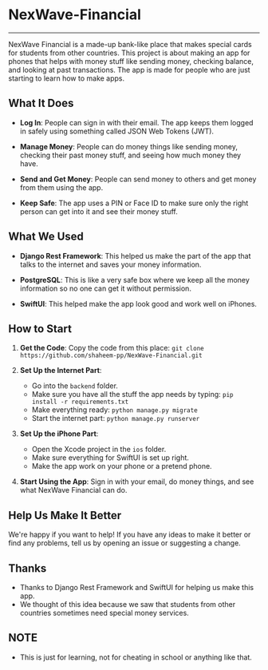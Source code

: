 # NexWave-Financial

------

NexWave Financial is a made-up bank-like place that makes special cards for students from other countries. This project is about making an app for phones that helps with money stuff like sending money, checking balance, and looking at past transactions. The app is made for people who are just starting to learn how to make apps.

## What It Does

- **Log In**: People can sign in with their email. The app keeps them logged in safely using something called JSON Web Tokens (JWT).

- **Manage Money**: People can do money things like sending money, checking their past money stuff, and seeing how much money they have.

- **Send and Get Money**: People can send money to others and get money from them using the app.

- **Keep Safe**: The app uses a PIN or Face ID to make sure only the right person can get into it and see their money stuff.

## What We Used

- **Django Rest Framework**: This helped us make the part of the app that talks to the internet and saves your money information.

- **PostgreSQL**: This is like a very safe box where we keep all the money information so no one can get it without permission.

- **SwiftUI**: This helped make the app look good and work well on iPhones.

## How to Start

1. **Get the Code**: Copy the code from this place: `git clone https://github.com/shaheem-pp/NexWave-Financial.git`

2. **Set Up the Internet Part**:
   - Go into the `backend` folder.
   - Make sure you have all the stuff the app needs by typing: `pip install -r requirements.txt`
   - Make everything ready: `python manage.py migrate`
   - Start the internet part: `python manage.py runserver`

3. **Set Up the iPhone Part**:
   - Open the Xcode project in the `ios` folder.
   - Make sure everything for SwiftUI is set up right.
   - Make the app work on your phone or a pretend phone.

4. **Start Using the App**: Sign in with your email, do money things, and see what NexWave Financial can do.

## Help Us Make It Better

We're happy if you want to help! If you have any ideas to make it better or find any problems, tell us by opening an issue or suggesting a change.

## Thanks

- Thanks to Django Rest Framework and SwiftUI for helping us make this app.
- We thought of this idea because we saw that students from other countries sometimes need special money services.

## NOTE

- This is just for learning, not for cheating in school or anything like that.
